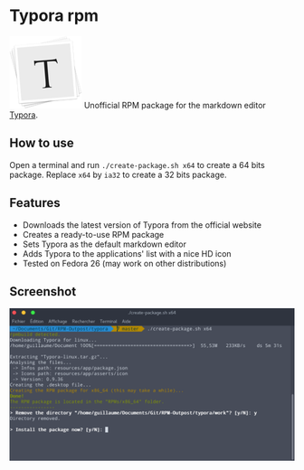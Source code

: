 # Typora rpm
![typora icon](typora-icon.png) Unofficial RPM package for the markdown editor [Typora](https://typora.io).



## How to use

Open a terminal and run `./create-package.sh x64` to create a 64 bits package. Replace `x64` by `ia32` to create a 32 bits package.



## Features

- Downloads the latest version of Typora from the official website
- Creates a ready-to-use RPM package
- Sets Typora as the default markdown editor
- Adds Typora to the applications' list with a nice HD icon
- Tested on Fedora 26 (may work on other distributions)



## Screenshot

![beautiful screenshot](screenshot.png)